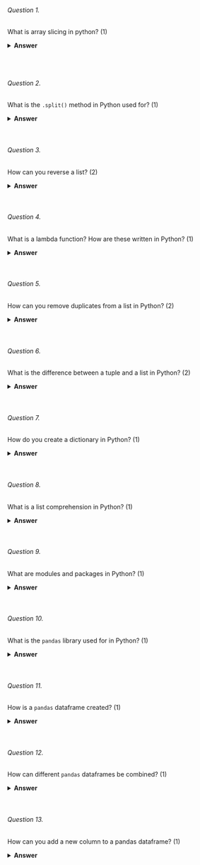 ###### Question 1.

What is array slicing in python? (1)

<details><summary><b>Answer</b></summary>
<p>

Array slicing in Python is a technique used to extract a section of elements from an array or list by specifying a start and end index, and an optional step size. 
```python
original_list = [1, 2, 3, 4, 5, 6, 7, 8, 9]

# Slicing to get a subset of the original list
subset = original_list[2:6]  # This extracts elements from index 2 to 5 (inclusive)

print(subset)  # Output: [3, 4, 5, 6]

```
</p>
</details>

<br><br>

###### Question 2.

What is the `.split()` method in Python used for? (1)

<details><summary><b>Answer</b></summary>
<p>

The `.split()` method in Python is used to split a string into substrings based on a delimiter
```python
text = "Hello, World! This is a sample sentence."

# Splitting the text into words using the default space delimiter
words = text.split()

print(words)
# Output: ['Hello,', 'World!', 'This', 'is', 'a', 'sample', 'sentence.']

```
</p>
</details>
<br><br>

###### Question 3.

How can you reverse a list? (2)
<details><summary><b>Answer</b></summary>
<p>
Using the `reverse()` method:
              
```python
my_list = [1, 2, 3, 4, 5]
my_list.reverse()
print(my_list)
# Output: [5,4,3,2,1]
```

Using slicing to make a reversed copy:

```python
my_list = [1, 2, 3, 4, 5]
reversed_list = my_list[::-1]
print(reversed_list)
# Output: [5,4,3,2,1]
```
</p>
</details>
<br><br>

###### Question 4.

What is a lambda function? How are these written in Python? (1)
<details><summary><b>Answer</b></summary>
<p>

A lambda function in Python is a small anonymous function defined using the `lambda` keyword. It can have any number of parameters but can have only one statement

```python
add = lambda x, y: x + y
result = add(5, 3)
print(result)  # Output: 8
```
</p>
</details>
<br><br>

###### Question 5.

How can you remove duplicates from a list in Python? (2)
<details><summary><b>Answer</b></summary>
<p>
Use a set to remove duplicates, but this will not preserve the order.
  
```python
my_list = [1, 2, 2, 3, 4, 4, 5]
unique_list = list(set(my_list))
print(unique_list)
# Output: [1, 2, 3, 4, 5]
```
  
Use a loop to maintain order while removing duplicates.
  
```python
Copy code
my_list = [1, 2, 2, 3, 4, 4, 5]
unique_list = []
for item in my_list:
    if item not in unique_list:
        unique_list.append(item)
print(unique_list)
# Output: [1, 2, 3, 4, 5]
```
</p>
</details>
<br><br>

###### Question 6.
What is the difference between a tuple and a list in Python? (2)

<details><summary><b>Answer</b></summary>
<p>
Lists are mutable, created using square brackets [], and generally require more memory.
  
```python
Copy code
my_list = [1, 2, 3]
my_list[0] = 4  # Valid
Tuples are immutable, created using parentheses (), and are more memory-efficient.
python
Copy code
my_tuple = (1, 2, 3)
# my_tuple[0] = 4  # This would raise an error
```

</p>
</details>
<br><br>

###### Question 7.
How do you create a dictionary in Python? (1)

<details><summary><b>Answer</b></summary>
<p>
A dictionary in Python is created using curly braces {} with pairs of keys and values separated by colons :.

```python
Copy code
# Creating a dictionary with three key-value pairs
my_dict = {
    'name': 'Alice',
    'age': 25,
    'city': 'New York'
}

print(my_dict)
# Output: {'name': 'Alice', 'age': 25, 'city': 'New York'}
```

</p>
</details>
<br><br>

###### Question 8.
What is a list comprehension in Python? (1)

<details><summary><b>Answer</b></summary>
<p>
List comprehension is a concise way to create lists in Python. It consists of an expression followed by the for keyword and an optional if statement.

```python
Copy code
# Using list comprehension to create a list of squares
squares = [x**2 for x in range(10)]

print(squares)
# Output: [0, 1, 4, 9, 16, 25, 36, 49, 64, 81]
```

</p>
</details>
<br><br>

###### Question 9.

What are modules and packages in Python? (1)
<details><summary><b>Answer</b></summary>
<p>
Python packages and Python modules are two mechanisms that allow for modular programming in Python.

**Modules** are Python files with a `.py` extension and can have a set of functions, classes and variables and can be imported using the `import` command
```python
import foo
import numpy as np
```

**Packages** are basically modules combined into a folder and help by providing a hierarchical structuring of module namespaces. You can import modules from a package using the `from` command.
```python
from my_package import module1
from scipy import integrate
```
</p>
</details>
<br><br>

###### Question 10.

What is the `pandas` library used for in Python? (1)
<details><summary><b>Answer</b></summary>
<p>
Pandas is an open-source, python library used in data manipulation of applications that require high performance. Pandas help perform five significant data analysis steps: load the data, clean/manipulate it, prepare it, model it and analyse it.
</p>
</details>
<br><br>

###### Question 11.

How is a `pandas` dataframe created? (1)
<details><summary><b>Answer</b></summary>
<p>
A data frame is a 2D mutable and tabular structure representing data labelled with axes: rows and columns.
Below is the syntax to create a data frame:

```python
import pandas as pd
dataframe = pd.DataFrame(data, index, columns, dtype)
```

Here `data` represents various forms of data such as series,ndarrys,lists etc.
`index` represents an index to row labels (Optional)
`columns` is an argument for column labels (Optional)
`dtype` is an argument for the data type of each column (Optional)

</p>
</details>
<br><br>

###### Question 12.

How can different `pandas` dataframes be combined? (1)

<details><summary><b>Answer</b></summary>
<p>

To stack the dataframes horizontally we use the `append()` method

```python
df1.append(df2)
```

To stack the dataframes vertically we use the `concat()` method

```python
pd.concat([df1,df2])
```

The `join` method is used to extract data from various data frames having one or more common columns.

```python
df1.join(df2)
```
</p>
</details>
<br><br>

###### Question 13.

How can you add a new column to a pandas dataframe? (1)
<details><summary><b>Answer</b></summary>
<p>
A new column can be added to a pandas dataframe as follows:

```python
import pandas as pd      
data_info = {'first' : pd.Series([1, 2, 3], index = ['a', 'b', 'c']),    
       'second' : pd.Series([1, 2, 3, 4], index = ['a', 'b', 'c', 'd'])}    
  
df = pd.DataFrame(data_info)    
# To add new column third
df['third']=pd.Series([10,20,30], index= ['a','b','c'])    
    
# To add new column fourth
df['fourth'] = df['first'] + info['third']
```
</p>
</details>
<br><br>

